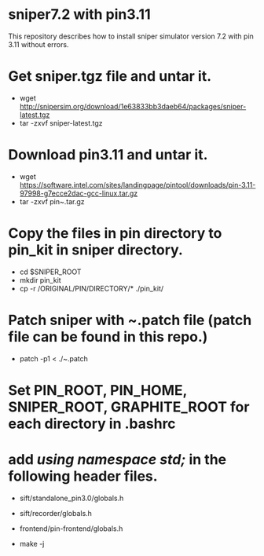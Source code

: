 # sniper7.2 with pin3.11
This repository describes how to install sniper simulator version 7.2 with pin 3.11 without errors.

# Get sniper.tgz file and untar it.
- wget http://snipersim.org/download/1e63833bb3daeb64/packages/sniper-latest.tgz
- tar -zxvf sniper-latest.tgz

# Download pin3.11 and untar it.
- wget https://software.intel.com/sites/landingpage/pintool/downloads/pin-3.11-97998-g7ecce2dac-gcc-linux.tar.gz
- tar -zxvf pin~.tar.gz

# Copy the files in pin directory to pin_kit in sniper directory.
- cd $SNIPER_ROOT
- mkdir pin_kit
- cp -r /ORIGINAL/PIN/DIRECTORY/* ./pin_kit/

# Patch sniper with ~.patch file (patch file can be found in this repo.)
- patch -p1 < ./~.patch

# Set PIN_ROOT, PIN_HOME, SNIPER_ROOT, GRAPHITE_ROOT for each directory in .bashrc

# add *using namespace std;* in the following header files.
- sift/standalone_pin3.0/globals.h
- sift/recorder/globals.h
- frontend/pin-frontend/globals.h

- make -j
